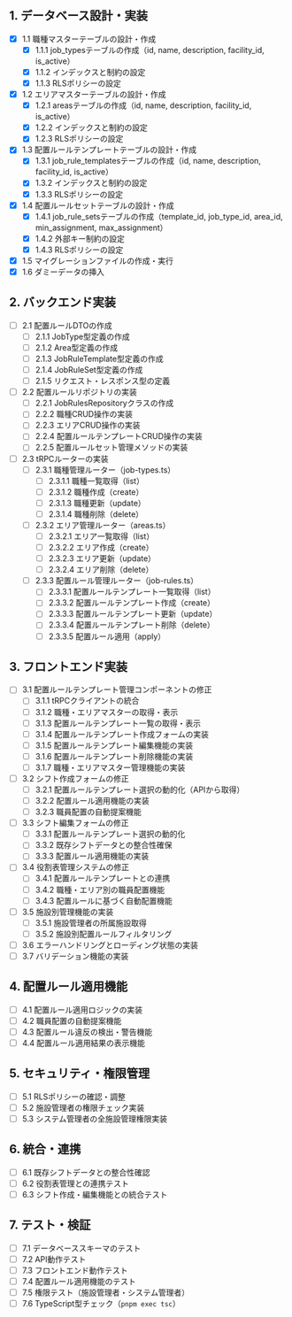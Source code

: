 ## 1. データベース設計・実装

- [x] 1.1 職種マスターテーブルの設計・作成
  - [x] 1.1.1 job_typesテーブルの作成（id, name, description, facility_id, is_active）
  - [x] 1.1.2 インデックスと制約の設定
  - [x] 1.1.3 RLSポリシーの設定
- [x] 1.2 エリアマスターテーブルの設計・作成
  - [x] 1.2.1 areasテーブルの作成（id, name, description, facility_id, is_active）
  - [x] 1.2.2 インデックスと制約の設定
  - [x] 1.2.3 RLSポリシーの設定
- [x] 1.3 配置ルールテンプレートテーブルの設計・作成
  - [x] 1.3.1 job_rule_templatesテーブルの作成（id, name, description, facility_id, is_active）
  - [x] 1.3.2 インデックスと制約の設定
  - [x] 1.3.3 RLSポリシーの設定
- [x] 1.4 配置ルールセットテーブルの設計・作成
  - [x] 1.4.1 job_rule_setsテーブルの作成（template_id, job_type_id, area_id, min_assignment, max_assignment）
  - [x] 1.4.2 外部キー制約の設定
  - [x] 1.4.3 RLSポリシーの設定
- [x] 1.5 マイグレーションファイルの作成・実行
- [x] 1.6 ダミーデータの挿入

## 2. バックエンド実装

- [ ] 2.1 配置ルールDTOの作成
  - [ ] 2.1.1 JobType型定義の作成
  - [ ] 2.1.2 Area型定義の作成
  - [ ] 2.1.3 JobRuleTemplate型定義の作成
  - [ ] 2.1.4 JobRuleSet型定義の作成
  - [ ] 2.1.5 リクエスト・レスポンス型の定義
- [ ] 2.2 配置ルールリポジトリの実装
  - [ ] 2.2.1 JobRulesRepositoryクラスの作成
  - [ ] 2.2.2 職種CRUD操作の実装
  - [ ] 2.2.3 エリアCRUD操作の実装
  - [ ] 2.2.4 配置ルールテンプレートCRUD操作の実装
  - [ ] 2.2.5 配置ルールセット管理メソッドの実装
- [ ] 2.3 tRPCルーターの実装
  - [ ] 2.3.1 職種管理ルーター（job-types.ts）
    - [ ] 2.3.1.1 職種一覧取得（list）
    - [ ] 2.3.1.2 職種作成（create）
    - [ ] 2.3.1.3 職種更新（update）
    - [ ] 2.3.1.4 職種削除（delete）
  - [ ] 2.3.2 エリア管理ルーター（areas.ts）
    - [ ] 2.3.2.1 エリア一覧取得（list）
    - [ ] 2.3.2.2 エリア作成（create）
    - [ ] 2.3.2.3 エリア更新（update）
    - [ ] 2.3.2.4 エリア削除（delete）
  - [ ] 2.3.3 配置ルール管理ルーター（job-rules.ts）
    - [ ] 2.3.3.1 配置ルールテンプレート一覧取得（list）
    - [ ] 2.3.3.2 配置ルールテンプレート作成（create）
    - [ ] 2.3.3.3 配置ルールテンプレート更新（update）
    - [ ] 2.3.3.4 配置ルールテンプレート削除（delete）
    - [ ] 2.3.3.5 配置ルール適用（apply）

## 3. フロントエンド実装

- [ ] 3.1 配置ルールテンプレート管理コンポーネントの修正
  - [ ] 3.1.1 tRPCクライアントの統合
  - [ ] 3.1.2 職種・エリアマスターの取得・表示
  - [ ] 3.1.3 配置ルールテンプレート一覧の取得・表示
  - [ ] 3.1.4 配置ルールテンプレート作成フォームの実装
  - [ ] 3.1.5 配置ルールテンプレート編集機能の実装
  - [ ] 3.1.6 配置ルールテンプレート削除機能の実装
  - [ ] 3.1.7 職種・エリアマスター管理機能の実装
- [ ] 3.2 シフト作成フォームの修正
  - [ ] 3.2.1 配置ルールテンプレート選択の動的化（APIから取得）
  - [ ] 3.2.2 配置ルール適用機能の実装
  - [ ] 3.2.3 職員配置の自動提案機能
- [ ] 3.3 シフト編集フォームの修正
  - [ ] 3.3.1 配置ルールテンプレート選択の動的化
  - [ ] 3.3.2 既存シフトデータとの整合性確保
  - [ ] 3.3.3 配置ルール適用機能の実装
- [ ] 3.4 役割表管理システムの修正
  - [ ] 3.4.1 配置ルールテンプレートとの連携
  - [ ] 3.4.2 職種・エリア別の職員配置機能
  - [ ] 3.4.3 配置ルールに基づく自動配置機能
- [ ] 3.5 施設別管理機能の実装
  - [ ] 3.5.1 施設管理者の所属施設取得
  - [ ] 3.5.2 施設別配置ルールフィルタリング
- [ ] 3.6 エラーハンドリングとローディング状態の実装
- [ ] 3.7 バリデーション機能の実装

## 4. 配置ルール適用機能

- [ ] 4.1 配置ルール適用ロジックの実装
- [ ] 4.2 職員配置の自動提案機能
- [ ] 4.3 配置ルール違反の検出・警告機能
- [ ] 4.4 配置ルール適用結果の表示機能

## 5. セキュリティ・権限管理

- [ ] 5.1 RLSポリシーの確認・調整
- [ ] 5.2 施設管理者の権限チェック実装
- [ ] 5.3 システム管理者の全施設管理権限実装

## 6. 統合・連携

- [ ] 6.1 既存シフトデータとの整合性確認
- [ ] 6.2 役割表管理との連携テスト
- [ ] 6.3 シフト作成・編集機能との統合テスト

## 7. テスト・検証

- [ ] 7.1 データベーススキーマのテスト
- [ ] 7.2 API動作テスト
- [ ] 7.3 フロントエンド動作テスト
- [ ] 7.4 配置ルール適用機能のテスト
- [ ] 7.5 権限テスト（施設管理者・システム管理者）
- [ ] 7.6 TypeScript型チェック（`pnpm exec tsc`）
